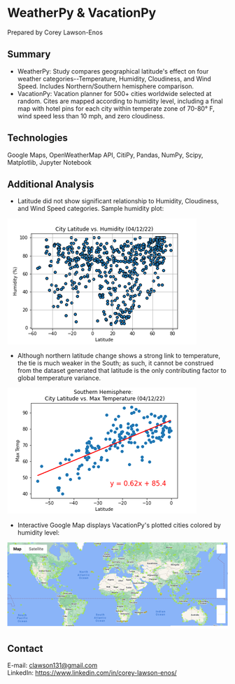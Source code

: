 # WeatherPy & VacationPy

Prepared by Corey Lawson-Enos

## Summary
* WeatherPy: Study compares geographical latitude's effect on four weather categories--Temperature, Humidity, Cloudiness, and Wind Speed. Includes Northern/Southern hemisphere comparison.
* VacationPy: Vacation planner for 500+ cities worldwide selected at random. Cites are mapped according to humidity level, including a final map with hotel pins for each city within temperate zone of 70-80° F, wind speed less than 10 mph, and zero cloudiness.  

## Technologies
Google Maps, OpenWeatherMap API, CitiPy, Pandas, NumPy, Scipy, Matplotlib, Jupyter Notebook

## Additional Analysis
* Latitude did not show significant relationship to Humidity, Cloudiness, and Wind Speed categories. Sample humidity plot: 

![alt text](https://github.com/clawson13/python-api-challenge/blob/0bfb9434e4ecd2b0e2b83335a9e208d2540a885d/Images/Lat_v_Humidity.png)

* Although northern latitude change shows a strong link to temperature, the tie is much weaker in the South; as such, it cannot be construed from the dataset generated that latitude is the only contributing factor to global temperature variance.

![alt text](https://github.com/clawson13/python-api-challenge/blob/0bfb9434e4ecd2b0e2b83335a9e208d2540a885d/Images/Lat_v_Temp_South.png)

* Interactive Google Map displays VacationPy's plotted cities colored by humidity level:

![alt text](https://github.com/clawson13/python-api-challenge/blob/ba53edee096843f90384e8a38df02067d2372aa0/Images/Heat_Map.png)

## Contact
E-mail: clawson131@gmail.com<br>
LinkedIn: https://www.linkedin.com/in/corey-lawson-enos/
